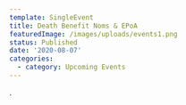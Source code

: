 ```yaml
---
template: SingleEvent
title: Death Benefit Noms & EPoA
featuredImage: /images/uploads/events1.png
status: Published
date: '2020-08-07'
categories:
  - category: Upcoming Events
---
```

.
